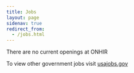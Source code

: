 ```yaml
---
title: Jobs
layout: page
sidenav: true
redirect_from:
  - /jobs.html
---
```


There are no current openings at ONHIR

To view other government jobs visit [usajobs.gov](usajobs.gov)

